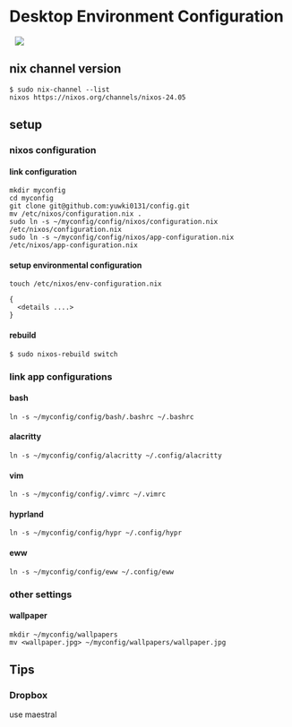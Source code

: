 # Desktop Environment Configuration

<img src="docs/imgs/screenshot.png" hspace="10">

## nix channel version

```
$ sudo nix-channel --list
nixos https://nixos.org/channels/nixos-24.05
```

## setup

### nixos configuration

#### link configuration

```
mkdir myconfig
cd myconfig
git clone git@github.com:yuwki0131/config.git
mv /etc/nixos/configuration.nix .
sudo ln -s ~/myconfig/config/nixos/configuration.nix /etc/nixos/configuration.nix
sudo ln -s ~/myconfig/config/nixos/app-configuration.nix /etc/nixos/app-configuration.nix
```

#### setup environmental configuration

```
touch /etc/nixos/env-configuration.nix
```

```
{
  <details ....>
}
```

#### rebuild


```
$ sudo nixos-rebuild switch
```

### link app configurations

#### bash

```
ln -s ~/myconfig/config/bash/.bashrc ~/.bashrc
```

#### alacritty

```
ln -s ~/myconfig/config/alacritty ~/.config/alacritty
```

#### vim

```
ln -s ~/myconfig/config/.vimrc ~/.vimrc
```

#### hyprland

```
ln -s ~/myconfig/config/hypr ~/.config/hypr
```

#### eww

```
ln -s ~/myconfig/config/eww ~/.config/eww
```

### other settings

#### wallpaper
```
mkdir ~/myconfig/wallpapers
mv <wallpaper.jpg> ~/myconfig/wallpapers/wallpaper.jpg
```

## Tips

### Dropbox

use maestral
